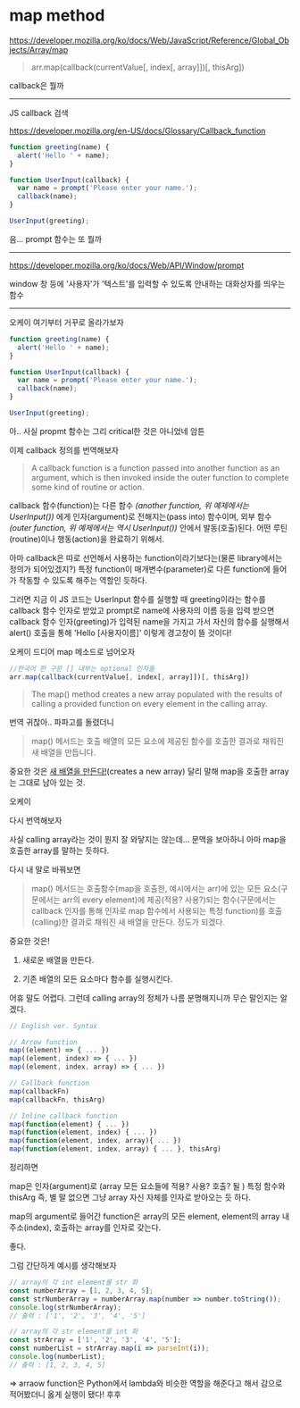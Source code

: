 # map method

https://developer.mozilla.org/ko/docs/Web/JavaScript/Reference/Global_Objects/Array/map

> arr.map(callback(currentValue[, index[, array]])[, thisArg])

callback은 뭘까
***
JS callback 검색

https://developer.mozilla.org/en-US/docs/Glossary/Callback_function

```javascript 
function greeting(name) {
  alert('Hello ' + name);
}

function UserInput(callback) {
  var name = prompt('Please enter your name.');
  callback(name);
}

UserInput(greeting);
``` 

음... prompt 함수는 또 뭘까
***
https://developer.mozilla.org/ko/docs/Web/API/Window/prompt

window 창 등에 '사용자'가 '텍스트'를 입력할 수 있도록 안내하는 대화상자를 띄우는 함수
***

오케이 여기부터 거꾸로 올라가보자
```javascript
function greeting(name) {
  alert('Hello ' + name);
}

function UserInput(callback) {
  var name = prompt('Please enter your name.');
  callback(name);
}

UserInput(greeting);
```
아.. 사실 propmt 함수는 그리 critical한 것은 아니었네 암튼

이제 callback 정의를 번역해보자

> A callback function is a function passed into another function as an argument, which is then invoked inside the outer function to complete some kind of routine or action.

callback 함수(function)는 다른 함수 _(another function, 위 예제에서는 UserInput())_ 에게 인자(argument)로 전해지는(pass into) 함수이며, 외부 함수 _(outer function, 위 예제에서는 역시 UserInput())_ 안에서 발동(호출)된다. 어떤 루틴(routine)이나 행동(action)을 완료하기 위해서.


아마 callback은 따로 선언해서 사용하는 function이라기보다는(물론 library에서는 정의가 되어있겠지?) 특정 function이 매개변수(parameter)로 다른 function에 들어가 작동할 수 있도록 해주는 역할인 듯하다.

그러면 지금 이 JS 코드는 UserInput 함수를 실행할 때 greeting이라는 함수를 callback 함수 인자로 받았고 prompt로 name에 사용자의 이름 등을 입력 받으면 callback 함수 인자(greeting)가 입력된 name을 가지고 가서 자신의 함수를 실행해서 alert() 호출을 통해 'Hello [사용자이름]' 이렇게 경고창이 뜰 것이다!

오케이 드디어 map 메소드로 넘어오자
 
```javascript
//한국어 판 구문 [] 내부는 optional 인자들
arr.map(callback(currentValue[, index[, array]])[, thisArg])
```
> The map() method creates a new array populated with the results of calling a provided function on every element in the calling array.

번역 귀찮아.. 파파고를 돌렸더니 

> map() 메서드는 호출 배열의 모든 요소에 제공된 함수를 호출한 결과로 채워진 새 배열을 만듭니다.

중요한 것은 <U>새 배열을 만든다!</U>(creates a new array) 달리 말해 map을 호출한 array는 그대로 남아 있는 것.

오케이

다시 번역해보자

사실 calling array라는 것이 뭔지 잘 와닿지는 않는데... 문맥을 보아하니 아마 map을 호출한 array를 말하는 듯하다.

 

다시 내 말로 바꿔보면

> map() 메서드는 호출함수(map을 호출한, 예시에서는 arr)에 있는 모든 요소(구문에서는 arr의 every element)에 제공(적용? 사용?)되는 함수(구문에서는 callback 인자를 통해 인자로 map 함수에서 사용되는 특정 function)를 호출(calling)한 결과로 채워진 새 배열을 만든다.
정도가 되겠다.

 

중요한 것은!

1. 새로운 배열을 만든다.

2. 기존 배열의 모든 요소마다 함수를 실행시킨다.

 

어휴 말도 어렵다. 그런데 calling array의 정체가 나름 분명해지니까 무슨 말인지는 알겠다.
```javascript
// English ver. Syntax

// Arrow function
map((element) => { ... })
map((element, index) => { ... })
map((element, index, array) => { ... })

// Callback function
map(callbackFn)
map(callbackFn, thisArg)

// Inline callback function
map(function(element) { ... })
map(function(element, index) { ... })
map(function(element, index, array){ ... })
map(function(element, index, array) { ... }, thisArg)
```
정리하면

map은 인자(argument)로 (array 모든 요소들에 적용? 사용? 호출? 될 ) 특정 함수와 thisArg 즉, 별 말 없으면 그냥 array 자신 자체를 인자로 받아오는 듯 하다.

map의 argument로 들어간 function은 array의 모든 element, element의 array 내 주소(index), 호출하는 array를 인자로 갖는다.

 

좋다.

 

그럼 간단하게 예시를 생각해보자
```javascript
// array의 각 int element를 str 화
const numberArray = [1, 2, 3, 4, 5];
const strNumberArray = numberArray.map(number => number.toString());
console.log(strNumberArray);
// 출력 : ['1', '2', '3', '4', '5']

// array의 각 str element를 int 화
const strArray = ['1', '2', '3', '4', '5'];
const numberList = strArray.map(i => parseInt(i));
console.log(numberList);
// 출력 : [1, 2, 3, 4, 5]
```
=> arraow function은 Python에서 lambda와 비슷한 역할을 해준다고 해서 감으로 적어봤더니 옳게 실행이 됐다! 후후